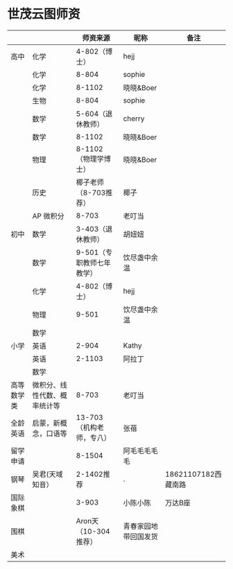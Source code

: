 # 世茂云图师资

|            |                              | 师资来源                  | 昵称                 | 备注                |
| ---------- | ---------------------------- | ------------------------- | -------------------- | ------------------- |
| 高中       | 化学                         | 4-802（博士）             | hejj                 |                     |
|            | 化学                         | 8-804                     | sophie               |                     |
|            | 化学                         | 8-1102                    | 晓晓&Boer            |                     |
|            | 生物                         | 8-804                     | sophie               |                     |
|            | 数学                         | 5-604（退休教师）         | cherry               |                     |
|            | 数学                         | 8-1102                    | 晓晓&Boer            |                     |
|            | 物理                         | 8-1102（物理学博士）      | 晓晓&Boer            |                     |
|            | 历史                         | 椰子老师（8-703推荐）     | 椰子                 |                     |
|            | AP 微积分                    | 8-703                     | 老叮当               |                     |
| 初中       | 数学                         | 3-403（退休教师）         | 胡妞妞               |                     |
|            | 数学                         | 9-501（专职教师七年教学） | 饮尽盏中余温         |                     |
|            | 化学                         | 4-802（博士）             | hejj                 |                     |
|            | 物理                         | 9-501                     | 饮尽盏中余温         |                     |
|            | 数学                         |                           |                      |                     |
| 小学       | 英语                         | 2-904                     | Kathy                |                     |
|            | 英语                         | 2-1103                    | 阿拉丁               |                     |
|            | 数学                         |                           |                      |                     |
| 高等数学类 | 微积分、线性代数、概率统计等 | 8-703                     | 老叮当               |                     |
| 全龄英语   | 启蒙，新概念，口语等         | 13-703（机构老师，专八）  | 张蓓                 |                     |
| 留学申请   |                              | 8-1504                    | 阿毛毛毛毛毛         |                     |
| 钢琴       | 吴君(天域知音）              | 2-1402推荐                | .                    | 18621107182西藏南路 |
| 国际象棋   |                              | 3-903                     | 小陈小陈             | 万达B座             |
| 围棋       |                              | Aron天（10-304推荐）      | 青春家园地带回国发货 |                     |
| 美术       |                              |                           |                      |                     |